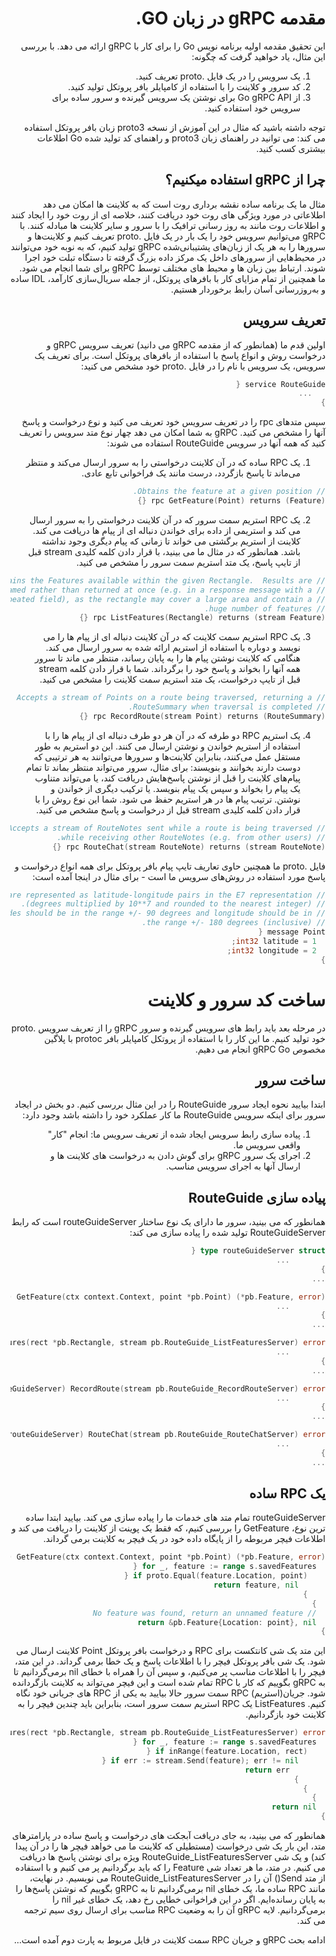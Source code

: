 <div dir="rtl">

<h1>
مقدمه  gRPC در زبان GO.
</h1>

این تحقیق مقدمه اولیه برنامه نویس Go را برای کار با gRPC ارائه می دهد. با بررسی این مثال، یاد خواهید گرفت که چگونه:
1) یک سرویس را در یک فایل .proto تعریف کنید.
2) کد سرور و کلاینت را با استفاده از کامپایلر بافر پروتکل تولید کنید.
3) از Go gRPC API برای نوشتن یک سرویس گیرنده و سرور ساده برای سرویس خود استفاده کنید.

توجه داشته باشید که مثال در این آموزش از نسخه proto3 زبان بافر پروتکل استفاده می کند: می توانید در راهنمای زبان proto3 و راهنمای کد تولید شده Go اطلاعات بیشتری کسب کنید.

<h2>
چرا از gRPC استفاده میکنیم؟
</h2>

مثال ما یک برنامه ساده نقشه برداری روت است که به کلاینت ها امکان می دهد اطلاعاتی در مورد ویژگی های روت خود دریافت کنند، خلاصه ای از روت خود را ایجاد کنند و اطلاعات روت مانند به روز رسانی ترافیک را با سرور و سایر کلاینت ها مبادله کنند.
با gRPC می‌توانیم سرویس خود را یک بار در یک فایل .proto تعریف کنیم و کلاینت‌ها و سرورها را به هر یک از زبان‌های پشتیبانی‌شده gRPC تولید کنیم، که به نوبه خود می‌توانند در محیط‌هایی از سرورهای داخل یک مرکز داده بزرگ گرفته تا دستگاه تبلت خود اجرا شوند. ارتباط بین زبان ها و محیط های مختلف توسط gRPC برای شما انجام می شود. ما همچنین از تمام مزایای کار با بافرهای پروتکل، از جمله سریال‌سازی کارآمد، IDL ساده و به‌روزرسانی آسان رابط برخوردار هستیم.

<h2>
تعریف سرویس
</h2>

اولین قدم ما (همانطور که از مقدمه gRPC می دانید) تعریف سرویس gRPC و درخواست روش و انواع پاسخ با استفاده از بافرهای پروتکل است.
برای تعریف یک سرویس، یک سرویس با نام را در فایل .proto خود مشخص می کنید:

```go
service RouteGuide {
   ...
}
```

سپس متدهای rpc را در تعریف سرویس خود تعریف می کنید و نوع درخواست و پاسخ آنها را مشخص می کنید. gRPC به شما امکان می دهد چهار نوع متد سرویس را تعریف کنید که همه آنها در سرویس RouteGuide استفاده می شوند:
1)  یک RPC ساده که در آن کلاینت درخواستی را به سرور ارسال می‌کند و منتظر می‌ماند تا پاسخ بازگردد، درست مانند یک فراخوانی تابع عادی.

```go
// Obtains the feature at a given position.
rpc GetFeature(Point) returns (Feature) {}
```

2) یک RPC استریم سمت سرور که در آن کلاینت درخواستی را به سرور ارسال می کند و استریمی از داده برای خواندن دنباله ای از پیام ها دریافت می کند. کلاینت از استریم برگشتی می خواند تا زمانی که پیام دیگری وجود نداشته باشد. همانطور که در مثال ما می بینید، با قرار دادن کلمه کلیدی stream قبل از تایپ پاسخ، یک متد استریم سمت سرور را مشخص می کنید.

```go
// Obtains the Features available within the given Rectangle.  Results are
// streamed rather than returned at once (e.g. in a response message with a
// repeated field), as the rectangle may cover a large area and contain a
// huge number of features.
rpc ListFeatures(Rectangle) returns (stream Feature) {}
```


3) یک RPC استریم سمت کلاینت که در آن کلاینت دنباله ای از پیام ها را می نویسد و دوباره با استفاده از استریم ارائه شده به سرور ارسال می کند. هنگامی که کلاینت نوشتن پیام ها را به پایان رساند، منتظر می ماند تا سرور همه آنها را بخواند و پاسخ خود را برگرداند. شما با قرار دادن کلمه stream قبل از تایپ درخواست، یک متد استریم سمت کلاینت را مشخص می کنید.

```go
// Accepts a stream of Points on a route being traversed, returning a
// RouteSummary when traversal is completed.
rpc RecordRoute(stream Point) returns (RouteSummary) {}
```
4) یک استریم RPC دو طرفه که در آن هر دو طرف دنباله ای از پیام ها را با استفاده از استریم خواندن و نوشتن ارسال می کنند. این دو استریم به طور مستقل عمل می‌کنند، بنابراین کلاینت‌ها و سرورها می‌توانند به هر ترتیبی که دوست دارند بخوانند و بنویسند: برای مثال، سرور می‌تواند منتظر بماند تا تمام پیام‌های کلاینت را قبل از نوشتن پاسخ‌هایش دریافت کند، یا می‌تواند متناوب یک پیام را بخواند و سپس یک پیام بنویسد. یا ترکیب دیگری از خواندن و نوشتن. ترتیب پیام ها در هر استریم حفظ می شود. شما این نوع روش را با قرار دادن کلمه کلیدی stream قبل از درخواست و پاسخ مشخص می کنید.

```go
// Accepts a stream of RouteNotes sent while a route is being traversed,
// while receiving other RouteNotes (e.g. from other users).
rpc RouteChat(stream RouteNote) returns (stream RouteNote) {}
```

فایل .proto ما همچنین حاوی تعاریف تایپ پیام بافر پروتکل برای همه انواع درخواست و پاسخ مورد استفاده در روش‌های سرویس ما است - برای مثال در اینجا آمده است:

```go
// Points are represented as latitude-longitude pairs in the E7 representation
// (degrees multiplied by 10**7 and rounded to the nearest integer).
// Latitudes should be in the range +/- 90 degrees and longitude should be in
// the range +/- 180 degrees (inclusive).
message Point {
  int32 latitude = 1;
  int32 longitude = 2;
}
```


<h1>
ساخت کد سرور و کلاینت
</h1>

در مرحله بعد باید رابط های سرویس گیرنده و سرور gRPC را از تعریف سرویس .proto خود تولید کنیم. ما این کار را با استفاده از پروتکل کامپایلر بافر protoc با پلاگین مخصوص gRPC Go انجام می دهیم.

<h2>
ساخت سرور
</h2>

ابتدا بیایید نحوه ایجاد سرور RouteGuide را در این مثال بررسی کنیم.
دو بخش در ایجاد سرور برای اینکه سرویس RouteGuide ما کار عملکرد خود را داشته باشد وجود دارد:
1) پیاده سازی رابط سرویس ایجاد شده از تعریف سرویس ما: انجام "کار" واقعی سرویس ما.
2) اجرای یک سرور gRPC برای گوش دادن به درخواست های کلاینت‌ ها و ارسال آنها به اجرای سرویس مناسب.

<h2>
پیاده سازی RouteGuide
</h2>

همانطور که می بینید، سرور ما دارای یک نوع ساختار routeGuideServer است که رابط RouteGuideServer تولید شده را پیاده سازی می کند:

```go
type routeGuideServer struct {
        ...
}
...

func (s *routeGuideServer) GetFeature(ctx context.Context, point *pb.Point) (*pb.Feature, error) {
        ...
}
...

func (s *routeGuideServer) ListFeatures(rect *pb.Rectangle, stream pb.RouteGuide_ListFeaturesServer) error {
        ...
}
...

func (s *routeGuideServer) RecordRoute(stream pb.RouteGuide_RecordRouteServer) error {
        ...
}
...

func (s *routeGuideServer) RouteChat(stream pb.RouteGuide_RouteChatServer) error {
        ...
}
...
```

<h2>
یک RPC ساده
</h2>

routeGuideServer تمام متد های خدمات ما را پیاده سازی می کند. بیایید ابتدا ساده ترین نوع، GetFeature را بررسی کنیم، که فقط یک پوینت از کلاینت را دریافت می کند و اطلاعات فیچر مربوطه را از پایگاه داده خود در یک فیچر به کلاینت برمی گرداند.

```go
func (s *routeGuideServer) GetFeature(ctx context.Context, point *pb.Point) (*pb.Feature, error) {
  for _, feature := range s.savedFeatures {
    if proto.Equal(feature.Location, point) {
      return feature, nil
    }
  }
  // No feature was found, return an unnamed feature
  return &pb.Feature{Location: point}, nil
}
```

این متد یک شی کانتکست برای RPC و درخواست بافر پروتکل Point کلاینت ارسال می شود. یک شی بافر پروتکل فیچر را با اطلاعات پاسخ و یک خطا برمی گرداند. در این متد، فیچر را با اطلاعات مناسب پر می‌کنیم، و سپس آن را همراه با خطای nil برمی‌گردانیم تا به gRPC بگوییم که کار با RPC تمام شده است و این فیچر می‌تواند به کلاینت بازگردانده شود.
جریان(استریم) RPC سمت سرور
حالا بیایید به یکی از RPC های جریانی خود نگاه کنیم. ListFeatures یک RPC استریم سمت سرور است، بنابراین باید چندین فیچر را به کلاینت خود بازگردانیم.

```go
func (s *routeGuideServer) ListFeatures(rect *pb.Rectangle, stream pb.RouteGuide_ListFeaturesServer) error {
  for _, feature := range s.savedFeatures {
    if inRange(feature.Location, rect) {
      if err := stream.Send(feature); err != nil {
        return err
      }
    }
  }
  return nil
}
```

همانطور که می بینید، به جای دریافت آبجکت های درخواست و پاسخ ساده در پارامترهای متد، این بار یک شی درخواست (مستطیلی که کلاینت ما می خواهد فیچر ها را در آن پیدا کند) و یک شی RouteGuide_ListFeaturesServer ویژه برای نوشتن پاسخ ها دریافت می کنیم.
در متد، ما هر تعداد شی Feature را که باید برگردانیم پر می کنیم و با استفاده از متد Send() آن را در RouteGuide_ListFeaturesServer می نویسیم. در نهایت، مانند RPC ساده ما، یک خطای nil برمی‌گردانیم تا به gRPC بگوییم که نوشتن پاسخ‌ها را به پایان رسانده‌ایم. اگر در این فراخوانی خطایی رخ دهد، یک خطای غیر nil را برمی‌گردانیم. لایه gRPC آن را به وضعیت RPC مناسب برای ارسال روی سیم ترجمه می کند.

ادامه بحث gRPC و جریان RPC سمت کلاینت در فایل مربوط به پارت دوم آمده است...

</div>
